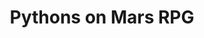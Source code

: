 ---
image: /assets/img/blog/Pythons on Mars.png
title: "Pythons on Mars RPG"
description: >
  To practice computer science and increase my development skills, I'm going to be creating a text-based Role Playing Game. It's going to be created using Python, and can be found on [Gitlab](http://gitlab.com/irisdroidology/expert-goggles) & [Github](http://github.com/irisdroidology/expert-goggles/). The Expert Goggles repo is my practice games and apps.
---